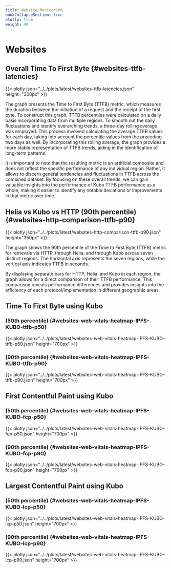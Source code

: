 ```yaml
---
title: Website Monitoring
bookCollapseSection: true
plotly: true
weight: 40
---
```


# Websites

## Overall Time To First Byte {#websites-ttfb-latencies}

{{< plotly json="../../plots/latest/websites-ttfb-latencies.json" height="300px" >}}

The graph presents the Time to First Byte (TTFB) metric, which measures the
duration between the initiation of a request and the receipt of the first byte.
To construct this graph, TTFB percentiles were calculated on a daily basis
incorporating data from multiple regions. To smooth out the daily fluctuations
and identify overarching trends, a three-day rolling average was employed. This process
involved calculating the average TTFB values for each day, taking into account
the percentile values from the preceding two days as well. By incorporating this rolling
average, the graph provides a more stable representation of TTFB trends, aiding in the
identification of long-term patterns.

It is important to note that the resulting metric is an artificial composite
and does not reflect the specific performance of any individual region. Rather,
it allows to discern general tendencies and fluctuations in TTFB across the
combined dataset. By focusing on these overall trends, we can gain valuable
insights into the performance of Kubo TTFB performance as a whole, making it easier to
identify any notable deviations or improvements in that metric over time.

## Helia vs Kubo vs HTTP (90th percentile) {#websites-http-comparison-ttfb-p90}

{{< plotly json="../../plots/latest/websites-http-comparison-ttfb-p90.json" height="350px" >}}

The graph shows the 90th percentile of the Time to First Byte (TTFB) metric for
retrievals via HTTP, through Helia, and through Kubo across seven distinct
regions. The horizontal axis represents the seven regions, while the vertical
axis indicates TTFB in seconds.

By displaying separate bars for HTTP, Helia, and Kubo in each region, the graph allows
for a direct comparison of their TTFB performance. This comparison reveals
performance differences and provides insights into the efficiency of each
protocol/implementation in different geographic areas.

## Time To First Byte using Kubo

### (50th percentile) {#websites-web-vitals-heatmap-IPFS-KUBO-ttfb-p50}

{{< plotly json="../../plots/latest/websites-web-vitals-heatmap-IPFS-KUBO-ttfb-p50.json" height="700px" >}}

### (90th percentile) {#websites-web-vitals-heatmap-IPFS-KUBO-ttfb-p90}

{{< plotly json="../../plots/latest/websites-web-vitals-heatmap-IPFS-KUBO-ttfb-p90.json" height="700px" >}}

## First Contentful Paint using Kubo

### (50th percentile) {#websites-web-vitals-heatmap-IPFS-KUBO-fcp-p50}

{{< plotly json="../../plots/latest/websites-web-vitals-heatmap-IPFS-KUBO-fcp-p50.json" height="700px" >}}

### (90th percentile) {#websites-web-vitals-heatmap-IPFS-KUBO-fcp-p90}

{{< plotly json="../../plots/latest/websites-web-vitals-heatmap-IPFS-KUBO-fcp-p90.json" height="700px" >}}

## Largest Contentful Paint using Kubo

### (50th percentile) {#websites-web-vitals-heatmap-IPFS-KUBO-lcp-p50}

{{< plotly json="../../plots/latest/websites-web-vitals-heatmap-IPFS-KUBO-lcp-p50.json" height="700px" >}}

### (90th percentile) {#websites-web-vitals-heatmap-IPFS-KUBO-lcp-p90}

{{< plotly json="../../plots/latest/websites-web-vitals-heatmap-IPFS-KUBO-lcp-p90.json" height="700px" >}}
